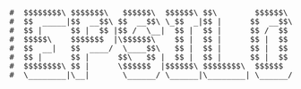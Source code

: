 <pre>
#  $$$$$$$$\ $$$$$$$\   $$$$$$\  $$$$$$\ $$\        $$$$$$\  $$\   $$\ 
#  $$  _____|$$  __$$\ $$  __$$\ \_$$  _|$$ |      $$  __$$\ $$$\  $$ |
#  $$ |      $$ |  $$ |$$ /  \__|  $$ |  $$ |      $$ /  $$ |$$$$\ $$ |
#  $$$$$\    $$$$$$$  |\$$$$$$\    $$ |  $$ |      $$ |  $$ |$$ $$\$$ |
#  $$  __|   $$  ____/  \____$$\   $$ |  $$ |      $$ |  $$ |$$ \$$$$ |
#  $$ |      $$ |      $$\   $$ |  $$ |  $$ |      $$ |  $$ |$$ |\$$$ |
#  $$$$$$$$\ $$ |      \$$$$$$  |$$$$$$\ $$$$$$$$\  $$$$$$  |$$ | \$$ |
#  \________|\__|       \______/ \______|\________| \______/ \__|  \__

</pre>
